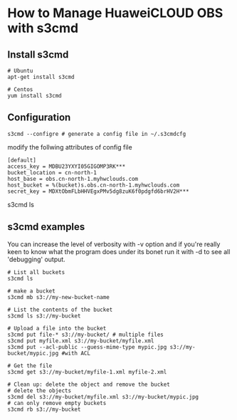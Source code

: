 # How to Manage HuaweiCLOUD OBS with s3cmd

## Install s3cmd

``` 
# Ubuntu
apt-get install s3cmd

# Centos
yum install s3cmd

```
## Configuration

```
s3cmd --configre # generate a config file in ~/.s3cmdcfg

```
modify the follwing attributes of config file
```
[default]
access_key = MDBU23YXYI05GIGOMP3RK***
bucket_location = cn-north-1
host_base = obs.cn-north-1.myhwclouds.com
host_bucket = %(bucket)s.obs.cn-north-1.myhwclouds.com
secret_key = MDXtObmFLbHHVEgxPMv5dg8zuK6f0pdgfd6brHV2H***

```

s3cmd ls

## s3cmd examples

You can increase the level of verbosity with -v option and if you're really keen to know what the program does under its bonet run it with -d to see all 'debugging' output.

```
# List all buckets
s3cmd ls

# make a bucket
s3cmd mb s3://my-new-bucket-name

# List the contents of the bucket
s3cmd ls s3://my-bucket

# Upload a file into the bucket
s3cmd put file-* s3://my-bucket/ # multiple files
s3cmd put myfile.xml s3://my-bucket/myfile.xml
s3cmd put --acl-public --guess-mime-type mypic.jpg s3://my-bucket/mypic.jpg #with ACL

# Get the file
s3cmd get s3://my-bucket/myfile-1.xml myfile-2.xml

# Clean up: delete the object and remove the bucket
# delete the objects
s3cmd del s3://my-bucket/myfile.xml s3://my-bucket/mypic.jpg
# can only remove empty buckets
s3cmd rb s3://my-bucket





